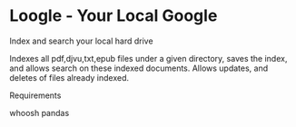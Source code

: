 # Loogle - Your Local Google

Index and search your local hard drive

Indexes all pdf,djvu,txt,epub files under a given directory,
saves the index, and allows search on these indexed
documents. Allows updates, and deletes of files already indexed. 

Requirements

whoosh
pandas

